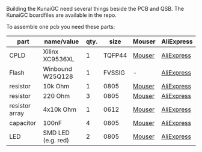 Building the KunaiGC need several things beside the PCB and QSB. The KunaiGC boardfiles are available in the repo.

To assemble one pcb you need these parts:

part | name/value | qty. | size | Mouser | AliExpress
--- | --- | --- | --- | --- | --- |
CPLD | Xilinx XC9536XL | 1 | TQFP44 | [Mouser](https://www.mouser.de/ProductDetail/Xilinx/XC9536XL-10VQ44C?qs=rrS6PyfT74dzgfwydI2z8g%3D%3D) | [AliExpress](https://de.aliexpress.com/item/4001272362962.html?spm=a2g0o.order_list.order_list_main.12.6c3c5c5frJnxlb&gatewayAdapt=glo2deu)
Flash | Winbound W25Q128 | 1 | FVSSIG | - | [AliExpress](https://de.aliexpress.com/item/1005004975166208.html?spm=a2g0o.order_list.order_list_main.13.6c3c5c5frJnxlb&gatewayAdapt=glo2deu)
resistor | 10k Ohm | 1 | 0805 | [Mouser](https://www.mouser.de/ProductDetail/Royalohm/0805W8F1002T5E?qs=sGAEpiMZZMtlubZbdhIBIDH%2FP7BvsepRy3ssRLsvhLU%3D) | [AliExpress](https://de.aliexpress.com/item/1005001794062302.html?spm=a2g0o.order_list.order_list_main.4.6c3c5c5frJnxlb&gatewayAdapt=glo2deu)
resistor | 220 Ohm | 3 | 0805 | [Mouser](https://www.mouser.de/ProductDetail/Royalohm/0805W8J0221T5E?qs=sGAEpiMZZMtlubZbdhIBIDH%2FP7BvsepRFT79UnqNhWk%3D) | [AliExpress](https://de.aliexpress.com/item/1005001794062302.html?spm=a2g0o.order_list.order_list_main.4.6c3c5c5frJnxlb&gatewayAdapt=glo2deu)
resistor array | 4x10k Ohm | 1 | 0612 | [Mouser](https://www.mouser.de/ProductDetail/Vishay-Beyschlag/ACASA1002S1002P100?qs=abmNkq9no6DOI%252BR4lQ27Qw%3D%3D) | [AliExpress](https://de.aliexpress.com/item/1005001437036125.html)
capacitor | 100nF | 4 | 0805 | [Mouser](https://www.mouser.de/ProductDetail/Vishay-Vitramon/VJ0805H104KXXAT?qs=FkXh%252BYPvS2rY0T78DyyX8Q%3D%3D) | [AliExpress](https://de.aliexpress.com/item/32964553793.html?spm=a2g0o.order_list.order_list_main.6.6c3c5c5frJnxlb&gatewayAdapt=glo2deu)
LED | SMD LED (e.g. red) | 2 | 0805 | [Mouser](https://www.mouser.de/ProductDetail/Wurth-Elektronik/150080RS75000?qs=LlUlMxKIyB2jdCo7bnfgew%3D%3D) | [AliExpress](https://de.aliexpress.com/item/4000936781234.html?spm=a2g0o.order_detail.order_detail_item.12.38df6368fjG6tx&gatewayAdapt=glo2deu)

